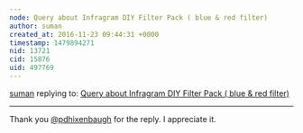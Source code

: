 ```yaml
---
node: Query about Infragram DIY Filter Pack ( blue & red filter)
author: suman
created_at: 2016-11-23 09:44:31 +0000
timestamp: 1479894271
nid: 13721
cid: 15876
uid: 497769
---
```




[suman](../profile/suman) replying to: [Query about Infragram DIY Filter Pack ( blue & red filter)](../notes/suman/11-22-2016/query-about-infragram-diy-filter-pack-blue-red-filter)

----
Thank you [@pdhixenbaugh](/profile/pdhixenbaugh) for the reply. I appreciate it.
